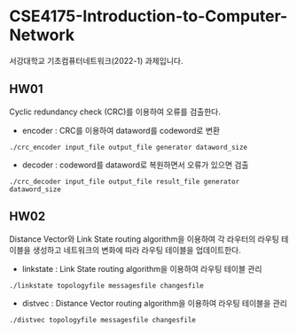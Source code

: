 # CSE4175-Introduction-to-Computer-Network
서강대학교 기초컴퓨터네트워크(2022-1) 과제입니다.

## HW01
Cyclic redundancy check (CRC)를 이용하여 오류를 검출한다.
- encoder : CRC를 이용하여 dataword를 codeword로 변환
```
./crc_encoder input_file output_file generator dataword_size
```
- decoder : codeword를 dataword로 복원하면서 오류가 있으면 검출
```
./crc_decoder input_file output_file result_file generator dataword_size
```

## HW02
Distance Vector와 Link State routing algorithm을 이용하여 각 라우터의 라우팅 테이블을 생성하고 네트워크의 변화에 따라 라우팅 테이블을 업데이트한다.
- linkstate : Link State routing algorithm을 이용하여 라우팅 테이블 관리
```
./linkstate topologyfile messagesfile changesfile
```
- distvec : Distance Vector routing algorithm을 이용하여 라우팅 테이블을 관리
```
./distvec topologyfile messagesfile changesfile
```
